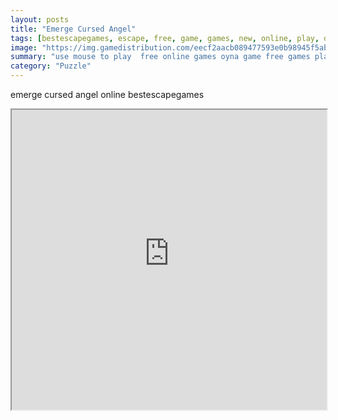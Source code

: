 ```yaml
---
layout: posts
title: "Emerge Cursed Angel"
tags: [bestescapegames, escape, free, game, games, new, online, play, download, emerge, cursed, angel, free, online, games, oyna, game, free, games, play, play, games]
image: "https://img.gamedistribution.com/eecf2aacb089477593e0b98945f5ab4d.jpg"
summary: "use mouse to play  free online games oyna game free games play play games"
category: "Puzzle"
---
```


emerge cursed angel online bestescapegames

<iframe width="100%" height="480px;" src="https://flash.gamedistribution.com?game=eecf2aacb089477593e0b98945f5ab4d"></iframe>